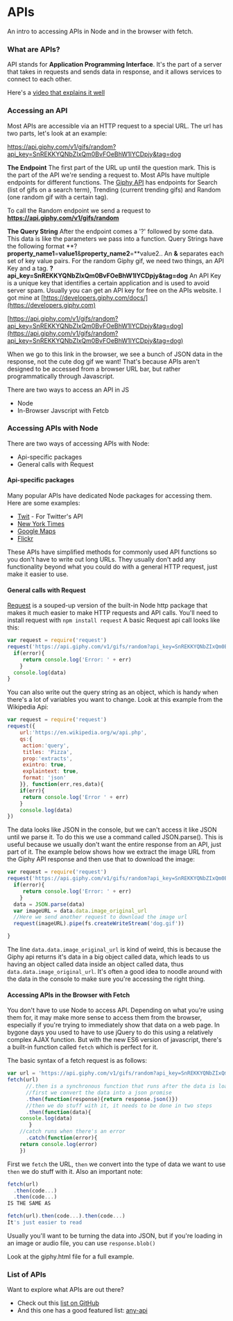 # APIs
An intro to accessing APIs in Node and in the browser with fetch.

### What are APIs?
API stands for **Application Programming Interface**. It's the part of a server that takes in requests and sends data in response, and it allows services to connect to each other.

Here's a [video that explains it well](https://www.youtube.com/watch?v=s7wmiS2mSXY)

### Accessing an API
Most APIs are accessible via an HTTP request to a special URL. The url has two parts, let's look at an example:

https://api.giphy.com/v1/gifs/random?api_key=SnREKKYQNbZIxQm0BvFOeBhW1lYCDpjy&tag=dog

**The Endpoint**
The first part of the URL up until the question mark. This is the part of the API we're sending a request to. Most APIs have multiple endpoints for different functions. The [Giphy API](https://developers.giphy.com/docs/) has endpoints for Search (list of gifs on a search term), Trending (current trending gifs) and Random (one random gif with a certain tag).

To call the Random endpoint we send a request to **https://api.giphy.com/v1/gifs/random**

**The Query String**
After the endpoint comes a '?' followed by some data. This data is like the parameters we pass into a function. 
Query Strings have the following format **?**property_name1**=**value1**&**property_name2**=**value2..
An **&** separates each set of key value pairs.
For the random Giphy gif, we need two things, an API Key and a tag.
**?api_key=SnREKKYQNbZIxQm0BvFOeBhW1lYCDpjy&tag=dog**
An API Key is a unique key that identifies a certain application and is used to avoid server spam. Usually you can get an API key for free on the APIs website. I got mine at [https://developers.giphy.com/docs/](https://developers.giphy.com)

[https://api.giphy.com/v1/gifs/random?api_key=SnREKKYQNbZIxQm0BvFOeBhW1lYCDpjy&tag=dog](https://api.giphy.com/v1/gifs/random?api_key=SnREKKYQNbZIxQm0BvFOeBhW1lYCDpjy&tag=dog)

When we go to this link in the browser, we see a bunch of JSON data in the response, not the cute dog gif we want! That's because APIs aren't designed to be accessed from a browser URL bar, but rather programmatically through Javascript.

There are two ways to access an API in JS
- Node
- In-Browser Javscript with Fetcb

### Accessing APIs with Node
There are two ways of accessing APIs with Node:
- Api-specific packages
- General calls with Request

#### Api-specific packages
Many popular APIs have dedicated Node packages for accessing them. Here are some examples:
- [Twit](https://www.npmjs.com/package/twit) - For Twitter's API
- [New York Times](https://www.npmjs.com/package/newyorktimes)
- [Google Maps](https://www.npmjs.com/package/@google/maps)
- [Flickr](https://www.npmjs.com/package/flickr-sdk)

These APIs have simplified methods for commonly used API functions so you don't have to write out long URLs. They usually don't add any functionality beyond what you could do with a general HTTP request, just make it easier to use.

#### General calls with Request
[Request](https://www.npmjs.com/package/request) is a souped-up version of the built-in Node http package that makes it much easier to make HTTP requests and API calls.
You'll need to install request with `npm install request`
A basic Request api call looks like this:
```javascript
var request = require('request')
request('https://api.giphy.com/v1/gifs/random?api_key=SnREKKYQNbZIxQm0BvFOeBhW1lYCDpjy&tag=dog', function(error,response,data){
  if(error){
	 return console.log('Error: ' + err)
	}
  console.log(data)
}
```
You can also write out the query string as an object, which is handy when there's a lot of variables you want to change. Look at this example from the Wikipedia Api:
```javascript
var request = require('request')
request({
	url:'https://en.wikipedia.org/w/api.php',
	qs:{
	 action:'query',
	 titles: 'Pizza',
	 prop:'extracts',
	 exintro: true,
	 explaintext: true,
	 format: 'json'
	}}, function(err,res,data){
	if(err){
	 return console.log('Error ' + err)
	}
	console.log(data)
})
```
The data looks like JSON in the console, but we can't access it like JSON until we parse it. To do this we use a command called JSON.parse(). This is useful because we usually don't want the entire response from an API, just part of it. The example below shows how we extract the image URL from the Giphy API response and then use that to download the image:
```javascript
var request = require('request')
request('https://api.giphy.com/v1/gifs/random?api_key=SnREKKYQNbZIxQm0BvFOeBhW1lYCDpjy&tag=dog', function(error,response,data){
  if(error){
	 return console.log('Error: ' + err)
	}
  data = JSON.parse(data)
  var imageURL = data.data.image_original_url
  //Here we send another request to download the image url
  request(imageURL).pipe(fs.createWriteStream('dog.gif'))

}
```
The line `data.data.image_original_url` is kind of weird, this is because the Giphy api returns it's data in a big object called data, which leads to us having an object called data inside an object called data, thus `data.data.image_original_url`. It's often a good idea to noodle around with the data in the console to make sure you're accessing the right thing.

#### Accessing APIs in the Browser with Fetch
You don't have to use Node to access API. Depending on what you're using them for, it may make more sense to access them from the browser, especially if you're trying to immediately show that data on a web page. In bygone days you used to have to use jQuery to do this using a relatively complex AJAX function. But with the new ES6 version of javascript, there's a built-in function called `fetch` which is perfect for it.

The basic syntax of a fetch request is as follows:
```javascript
var url = 'https://api.giphy.com/v1/gifs/random?api_key=SnREKKYQNbZIxQm0BvFOeBhW1lYCDpjy&tag=dog'
fetch(url)
      //.then is a synchronous function that runs after the data is loaded
      //first we convert the data into a json promise
      .then(function(response){return response.json()})
      //then we do stuff with it, it needs to be done in two steps
      .then(function(data){
	console.log(data)
       }
	//catch runs when there's an error
      .catch(function(error){
	return console.log(error)
	})
```
First we `fetch` the URL, `then` we convert into the type of data we want to use `then` we do stuff with it. Also an important note:
```javascript
fetch(url)
  .then(code...)
  .then(code...)
IS THE SAME AS

fetch(url).then(code...).then(code...)
It's just easier to read
```
Usually you'll want to be turning the data into JSON, but if you're loading in an image or audio file, you can use `response.blob()` 

Look at the giphy.html file for a full example. 

### List of APIs
Want to explore what APIs are out there?
- Check out this [list on GitHub](https://github.com/abhishekbanthia/Public-APIs)
- And this one has a good featured list: [any-api](https://any-api.com/)
